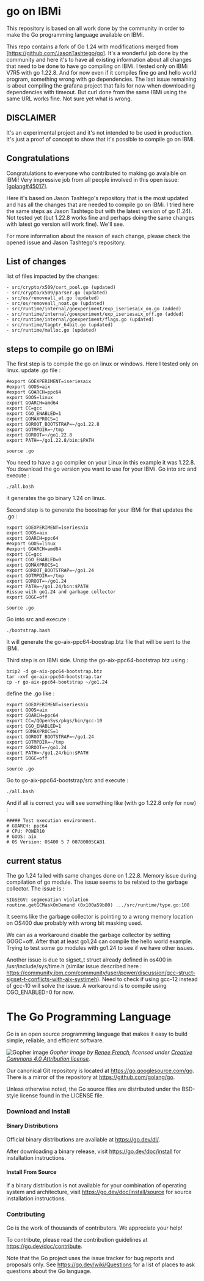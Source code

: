 # go on IBMi

This repository is based on all work done by the community in order to make the Go programming language available on IBMi.

This repo contains a fork of Go 1.24 with modifications merged from [https://github.com/JasonTashtego/go]. 
It's a wonderful job done by the community and here it's to have all existing information about all changes that need to be done to have go compiling on IBMi. I tested only on IBMi V7R5 with go 1.22.8. And for now even if it compiles fine go and hello world program, something wrong with go dependencies. The last issue remaining is about compiling the grafana project that fails for now when downloading dependencies with timeout. But curl done from the same IBMi using the same URL works fine. Not sure yet what is wrong.

## DISCLAIMER

It's an experimental project and it's not intended to be used in production. It's just a proof of concept to show that it's possible to compile go on IBMi.


## Congratulations

Congratulations to everyone who contributed to making go avalaible on IBMi! Very impressive job from all people involved in this open issue: [[golang#45017](https://github.com/golang/go/issues/45017)].

Here it's based on Jason Tashtego's repository that is the most updated and has all the changes that are needed to compile go on IBMi.
I tried here the same steps as Jason Tashtego but with the latest version of go (1.24). Not tested yet (but 1.22.8 works fine and perhaps doing the same changes with latest go version will work fine). We'll see.

For more information about the reason of each change, please check the opened issue and Jason Tashtego's repository.

## List of changes

list of files impacted by the changes:

    - src/crypto/x509/cert_pool.go (updated)
    - src/crypto/x509/parser.go (updated)
    - src/os/removeall_at.go (updated)
    - src/os/removeall_noat.go (updated)
    - src/runtime/internal/goexperiment/exp_iseriesaix_on.go (added)
    - src/runtime/internal/goexperiment/exp_iseriesaix_off.go (added)
    - src/runtime/internal/goexperiment/flags.go (updated)
    - src/runtime/tagptr_64bit.go (updated)
    - src/runtime/malloc.go (updated)

## steps to compile go on IBMi

 The first step is to compile the go on linux or windows. Here I tested only on linux.
 update .go file : 

    #export GOEXPERIMENT=iseriesaix
    #export GOOS=aix
    #export GOARCH=ppc64
    export GOOS=linux
    export GOARCH=amd64
    export CC=gcc
    export CGO_ENABLED=1
    export GOMAXPROCS=1
    export GOROOT_BOOTSTRAP=~/go1.22.8
    export GOTMPDIR=~/tmp
    export GOROOT=~/go1.22.8
    export PATH=~/go1.22.8/bin:$PATH

    source .go

You need to have a go compiler on your Linux in this example it was 1.22.8. You download the go version you want to use for your IBMi.
Go into src and execute :
    
    ./all.bash

it generates the go binary 1.24 on linux.

Second step is to generate the boostrap for your IBMi for that updates the .go : 

    export GOEXPERIMENT=iseriesaix
    export GOOS=aix
    export GOARCH=ppc64
    #export GOOS=linux
    #export GOARCH=amd64
    export CC=gcc
    export CGO_ENABLED=0
    export GOMAXPROCS=1
    export GOROOT_BOOTSTRAP=~/go1.24
    export GOTMPDIR=~/tmp
    export GOROOT=~/go1.24
    export PATH=~/go1.24/bin:$PATH
    #issue with go1.24 and garbage collector 
    export GOGC=off

    source .go


Go into src and execute :

    ./bootstrap.bash

It will generate the go-aix-ppc64-boostrap.btz file that will be sent to the IBMi.

Third step is on IBMi side. Unzip the go-aix-ppc64-bootstrap.btz using :

    bzip2 -d go-aix-ppc64-bootstrap.btz
    tar -xvf go-aix-ppc64-bootstrap.tar
    cp -r go-aix-ppc64-bootstrap ~/go1.24
    
define the .go like : 

    export GOEXPERIMENT=iseriesaix
    export GOOS=aix
    export GOARCH=ppc64
    export CC=/QOpenSys/pkgs/bin/gcc-10
    export CGO_ENABLED=1
    export GOMAXPROCS=1
    export GOROOT_BOOTSTRAP=~/go1.24
    export GOTMPDIR=~/tmp
    export GOROOT=~/go1.24
    export PATH=~/go1.24/bin:$PATH
    export GOGC=off

    source .go

Go to go-aix-ppc64-bootstrap/src and execute :

    ./all.bash

And if all is correct you will see something like (with go 1.22.8 only for now) : 

    ##### Test execution environment.
    # GOARCH: ppc64
    # CPU: POWER10
    # GOOS: aix
    # OS Version: OS400 5 7 00780005CAB1

## current status

The go 1.24 failed with same changes done on 1.22.8. Memory issue during compilation of go module. The issue seems to be related to the garbage collector.
The issue is :

    SIGSEGV: segmenation violation
    routine.getGCMaskOnDemand (0x100a59b80) .../src/runtime/type.go:108

It seems like the garbage collector is pointing to a wrong memory location on OS400 due probably with wrong bit masking used.

We can as a workaround disable the garbage collector by setting GOGC=off.
After that at least go1.24 can compile the hello world example. 
Trying to test some go modules with go1.24 to see if we have other issues.

Another issue is due to sigset_t struct already defined in os400 in /usr/include/sys/time.h (similar issue described here : https://community.ibm.com/community/user/power/discussion/gcc-struct-sigset-t-conflicts-with-aix-systimeh). Need to check if using gcc-12 instead of gcc-10 will solve the issue. A workaround is to compile using CGO_ENABLED=0 for now.




# The Go Programming Language

Go is an open source programming language that makes it easy to build simple,
reliable, and efficient software.

![Gopher image](https://golang.org/doc/gopher/fiveyears.jpg)
*Gopher image by [Renee French][rf], licensed under [Creative Commons 4.0 Attribution license][cc4-by].*

Our canonical Git repository is located at https://go.googlesource.com/go.
There is a mirror of the repository at https://github.com/golang/go.

Unless otherwise noted, the Go source files are distributed under the
BSD-style license found in the LICENSE file.

### Download and Install

#### Binary Distributions

Official binary distributions are available at https://go.dev/dl/.

After downloading a binary release, visit https://go.dev/doc/install
for installation instructions.

#### Install From Source

If a binary distribution is not available for your combination of
operating system and architecture, visit
https://go.dev/doc/install/source
for source installation instructions.

### Contributing

Go is the work of thousands of contributors. We appreciate your help!

To contribute, please read the contribution guidelines at https://go.dev/doc/contribute.

Note that the Go project uses the issue tracker for bug reports and
proposals only. See https://go.dev/wiki/Questions for a list of
places to ask questions about the Go language.

[rf]: https://reneefrench.blogspot.com/
[cc4-by]: https://creativecommons.org/licenses/by/4.0/
